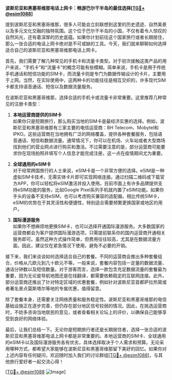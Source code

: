 **波斯尼亚和黑塞哥维那电话上网卡：畅游巴尔干半岛的最佳选择[[TG💪+ @esim1088](https://t.me/s/esim1088)]**

提到波斯尼亚和黑塞哥维那，很多人可能会立刻联想到这里的历史遗迹、自然美景以及多元文化交融的独特氛围。这个位于巴尔干半岛的小国，不仅有着令人惊叹的自然风光，还有着深厚的历史底蕴。如果你计划前往这个国家旅行或者长期居住，那么一张合适的电话上网卡绝对是不可或缺的工具。今天，我们就来聊聊如何选择适合自己的波斯尼亚和黑塞哥维那电话上网卡。

首先，我们需要了解几种常见的手机卡和流量卡类型。对于初次接触这类产品的用户来说，“手机卡”和“流量卡”的概念可能有些模糊。简单来说，手机卡是用于传统手机通话和短信功能的SIM卡，而流量卡则是专门为数据传输设计的卡片，主要用于上网。当然，在实际使用中，这两种卡的功能往往是相互交织的，许多现代SIM卡都支持语音通话、短信以及数据流量服务。

在波斯尼亚和黑塞哥维那，选择合适的手机卡或流量卡非常重要。这里推荐几种常见的注册卡类型：

1. **本地运营商提供的SIM卡**  
   如果你只是短期旅行，那么购买当地的SIM卡是最经济实惠的选择。例如，波斯尼亚和黑塞哥维那有三家主要的电信运营商：BH Telecom、Mobytel和IPKO。这些运营商在当地拥有广泛的网络覆盖，提供各种套餐服务，包括语音通话、短信和数据流量。通常情况下，你可以在机场、火车站或者大型商场找到他们的营业网点进行购买和激活。不过需要注意的是，部分运营商可能要求你在现场拍照并填写个人信息才能完成注册，这一点在疫情期间尤为重要。

2. **全球通用的eSIM卡**  
   对于经常跨国旅行的人士来说，eSIM卡是一个非常方便的选择。eSIM是一种虚拟SIM卡技术，无需实体卡片即可实现网络连接。通过扫描二维码或下载官方APP，你可以轻松将eSIM激活并投入使用。目前市面上有许多品牌提供支持eSIM功能的服务，比如Google Pixel系列手机就内置了eSIM功能。如果你手头的设备不支持eSIM，也可以考虑购买兼容的适配器。相比传统SIM卡，eSIM的优势在于其灵活性和便捷性，特别适合需要频繁更换国家或地区的用户。

3. **国际漫游服务**  
   如果你不想麻烦地更换SIM卡，也可以选择开通国际漫游服务。大多数国家的运营商都会为客户提供国际漫游选项，只需提前联系你的国内运营商开通相关服务即可。虽然这种方式操作简单，但费用往往较高，尤其是在数据流量方面。因此，建议仅在紧急情况下使用，避免不必要的开销。

接下来，我们来谈谈如何选择适合自己的套餐。不同的运营商会推出多种套餐组合，价格从几欧元到几十欧元不等。一般来说，套餐内容包括一定量的数据流量、通话分钟数以及短信数量。对于游客而言，选择一款包含充足数据流量的套餐最为重要，因为无论是导航地图还是在线翻译，都需要依赖稳定的互联网连接。此外，部分运营商还推出了针对特定区域的优惠套餐，例如针对波斯尼亚首都萨拉热窝或者著名景点莫斯塔尔等地的专属优惠，值得留意。

除了套餐本身，还需要关注网络质量和服务稳定性。波斯尼亚和黑塞哥维那的电信基础设施正在逐步完善，但仍存在部分地区信号较弱的情况。因此，在挑选运营商时，不妨多咨询当地居民的意见，或者查看相关论坛上的评价，以确保自己能够享受到良好的网络体验。

最后，让我们总结一下。无论你是短期旅行者还是长期居住者，选择一张合适的波斯尼亚和黑塞哥维那电话上网卡都是非常重要的。本地运营商的SIM卡、全球通用的eSIM卡以及国际漫游服务各有优劣，具体选择取决于个人需求和预算。无论采用哪种方式，都希望大家能够在波斯尼亚和黑塞哥维那留下美好的回忆。如果你对上述内容有任何疑问，欢迎随时加入我们的讨论群组[[TG💪+ @esim1088](https://t.me/s/esim1088)]，与其他旅行爱好者一起交流心得！

[[TG💪+ @esim1088](https://t.me/s/esim1088) ![Image](https://i.postimg.cc/4NQfJmqS/Snipaste-2025-05-13-00-14-12.png)]